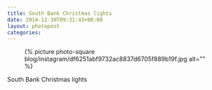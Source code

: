 ```yaml
---
title: South Bank Christmas lights
date: 2014-12-30T09:31:43+00:00
layout: photopost
categories:
---
```


<figure class="photo photo--square">
  {% picture photo-square blog/instagram/df6251abf9732ac8837d6705f889b19f.jpg alt="" %}
</figure>

South Bank Christmas lights
